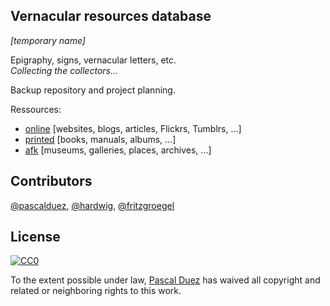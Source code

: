 
## Vernacular resources database
*[temporary name]*

Epigraphy, signs, vernacular letters, etc.  
*Collecting the collectors...*

Backup repository and project planning.  

Ressources:  
* [online](./online.md) [websites, blogs, articles, Flickrs, Tumblrs, ...]
* [printed](./printed.md) [books, manuals, albums, ...]
* [afk](./afk.md) [museums, galleries, places, archives, ...]


## Contributors

[@pascalduez](https://mamot.fr/@pascalduez),
[@hardwig](https://mastodon.social/@fhardwig),
[@fritzgroegel](https://typo.social/@fritz_groegel)


## License

[![CC0](http://mirrors.creativecommons.org/presskit/buttons/88x31/svg/cc-zero.svg)](https://creativecommons.org/publicdomain/zero/1.0/)

To the extent possible under law, [Pascal Duez](https://github.com/pascalduez) has waived all copyright and related or neighboring rights to this work.
